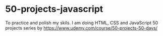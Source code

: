 # 50-projects-javascript
To practice and polish my skils. I am doing HTML, CSS and JavaScript 50 projects series by https://www.udemy.com/course/50-projects-50-days/
